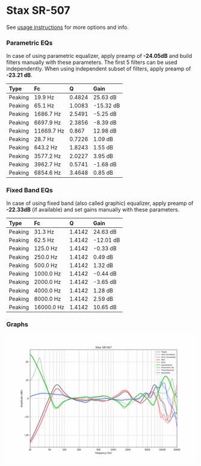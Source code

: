 # Stax SR-507
See [usage instructions](https://github.com/jaakkopasanen/AutoEq#usage) for more options and info.

### Parametric EQs
In case of using parametric equalizer, apply preamp of **-24.05dB** and build filters manually
with these parameters. The first 5 filters can be used independently.
When using independent subset of filters, apply preamp of **-23.21 dB**.

| Type    | Fc         |      Q | Gain      |
|:--------|:-----------|:-------|:----------|
| Peaking | 19.9 Hz    | 0.4824 | 25.63 dB  |
| Peaking | 65.1 Hz    | 1.0083 | -15.32 dB |
| Peaking | 1686.7 Hz  | 2.5491 | -5.25 dB  |
| Peaking | 6697.9 Hz  | 2.3856 | -8.39 dB  |
| Peaking | 11669.7 Hz | 0.867  | 12.98 dB  |
| Peaking | 28.7 Hz    | 0.7226 | 1.09 dB   |
| Peaking | 643.2 Hz   | 1.8243 | 1.55 dB   |
| Peaking | 3577.2 Hz  | 2.0227 | 3.95 dB   |
| Peaking | 3962.7 Hz  | 0.5741 | -1.68 dB  |
| Peaking | 6854.6 Hz  | 3.4648 | 0.85 dB   |

### Fixed Band EQs
In case of using fixed band (also called graphic) equalizer, apply preamp of **-22.33dB**
(if available) and set gains manually with these parameters.

| Type    | Fc         |      Q | Gain      |
|:--------|:-----------|:-------|:----------|
| Peaking | 31.3 Hz    | 1.4142 | 24.63 dB  |
| Peaking | 62.5 Hz    | 1.4142 | -12.01 dB |
| Peaking | 125.0 Hz   | 1.4142 | -0.33 dB  |
| Peaking | 250.0 Hz   | 1.4142 | 0.49 dB   |
| Peaking | 500.0 Hz   | 1.4142 | 1.32 dB   |
| Peaking | 1000.0 Hz  | 1.4142 | -0.44 dB  |
| Peaking | 2000.0 Hz  | 1.4142 | -3.65 dB  |
| Peaking | 4000.0 Hz  | 1.4142 | 1.28 dB   |
| Peaking | 8000.0 Hz  | 1.4142 | 2.59 dB   |
| Peaking | 16000.0 Hz | 1.4142 | 10.65 dB  |

### Graphs
![](./Stax%20SR-507.png)